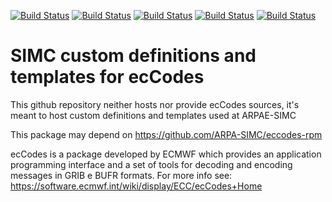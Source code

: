 [![Build Status](https://simc.arpae.it/moncic-ci/eccodes-simc/rocky8.png)](https://simc.arpae.it/moncic-ci/eccodes-simc/)
[![Build Status](https://simc.arpae.it/moncic-ci/eccodes-simc/rocky9.png)](https://simc.arpae.it/moncic-ci/eccodes-simc/)
[![Build Status](https://simc.arpae.it/moncic-ci/eccodes-simc/fedora38.png)](https://simc.arpae.it/moncic-ci/eccodes-simc/)
[![Build Status](https://simc.arpae.it/moncic-ci/eccodes-simc/fedora40.png)](https://simc.arpae.it/moncic-ci/eccodes-simc/)
[![Build Status](https://copr.fedorainfracloud.org/coprs/simc/stable/package/eccodes-simc/status_image/last_build.png)](https://copr.fedorainfracloud.org/coprs/simc/stable/package/eccodes-simc/)

# SIMC custom definitions and templates for ecCodes

This github repository neither hosts nor provide ecCodes sources, it's meant to
host custom definitions and templates used at ARPAE-SIMC

This package may depend on https://github.com/ARPA-SIMC/eccodes-rpm

ecCodes is a package developed by ECMWF which provides an application
programming interface and a set of tools for decoding and encoding messages in
GRIB e BUFR formats. For more info see:
https://software.ecmwf.int/wiki/display/ECC/ecCodes+Home
